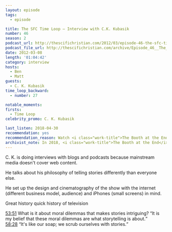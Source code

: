 ```yaml
---
layout: episode
tags:
  - episode

title: The SFC Time Loop – Interview with C.K. Kubasik
number: 46
season: 2
podcast_url: http://thescifichristian.com/2012/03/episode-46-the-sfc-time-loop-interview-with-c-k-kubasik/
podcast_file_url: http://thescifichristian.com/archive/Episode_46__The_SFC_Time_Loop_–_Inte.mp3
date: 2012-03-08
length: '01:04:42'
category: interview
hosts:
  - Ben
  - Matt
guests:
  - C. K. Kubasik
time_loop_backward: 
  - number: 27

notable_moments:
firsts: 
  - Time Loop
celebrity_promo: C. K. Kubasik

last_listen: 2018-04-30
recommendation: yes
recommendation_reason: Watch <i class="work-title">The Booth at the End</i>, then listen to this interview with the creator on the show, web content, TV history, and storytelling.
archivist_note: In 2018, <i class="work-title">The Booth at the End</i> is not available for online streaming. Currently the best way to watch it is to purchase the series DVD on Amazon UK (only around $10), although make sure you can watch PAL DVDs with your player (often blocked in North America).
---
```

C. K. is doing interviews with blogs and podcasts because mainstream media doesn't cover web content.

He talks about his philosophy of telling stories differently than everyone else.

He set up the design and cinematography of the show with the internet (different business model, audience) and iPhones (small screens) in mind.

Great history quick history of television

<div class="quote">
  <a class="timestamp tag is-medium is-rounded is-primary" href="http://thescifichristian.com/2012/03/episode-46-the-sfc-time-loop-interview-with-c-k-kubasik/#t=53:51">53:51</a>
  <span class="quote-context is-size-6">What is it about moral dilemmas that makes stories intriguing?</span>
  <q data-name="C. K. Kubasik">It is my belief that these moral dilemmas are what storytelling is about.</q>
</div>

<div class="quote">
  <a class="timestamp tag is-medium is-rounded is-primary" href="http://thescifichristian.com/2012/03/episode-46-the-sfc-time-loop-interview-with-c-k-kubasik/#t=58:28">58:28</a>
  <q data-name="C. K. Kubasik">It's like our soap; we scrub ourselves with stories.</q>
</div>
